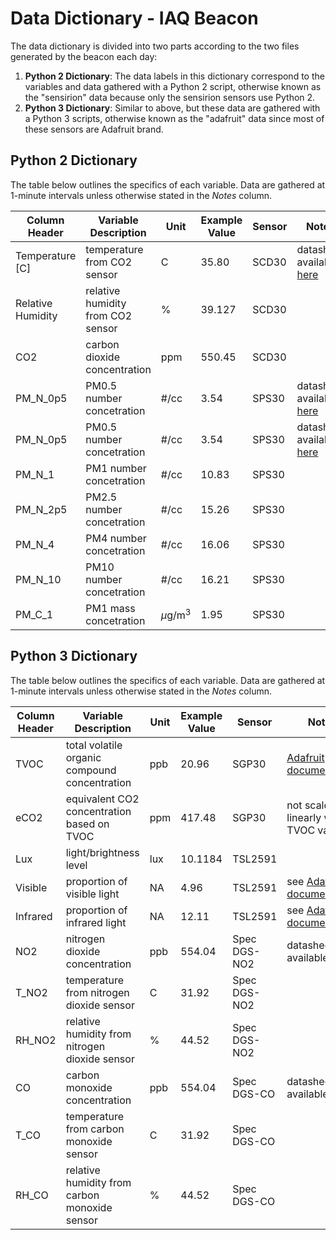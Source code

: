 # Data Dictionary - IAQ Beacon
The data dictionary is divided into two parts according to the two files generated by the beacon each day:
1. **Python 2 Dictionary**: The data labels in this dictionary correspond to the variables and data gathered with a Python 2 script, otherwise known as the "sensirion" data because only the sensirion sensors use Python 2.
2. **Python 3 Dictionary**: Similar to above, but these data are gathered with a Python 3 scripts, otherwise known as the "adafruit" data since most of these sensors are Adafruit brand. 

## Python 2 Dictionary
The table below outlines the specifics of each variable. Data are gathered at 1-minute intervals unless otherwise stated in the *Notes* column. 

| Column Header | Variable Description | Unit | Example Value | Sensor | Notes |
| --- | --- | --- | --- | --- | --- | 
| Temperature [C] | temperature from CO2 sensor | C | 35.80 | SCD30 | datasheet available [here](https://www.sensirion.com/en/environmental-sensors/carbon-dioxide-sensors/carbon-dioxide-sensors-co2/) |
| Relative Humidity | relative humidity from CO2 sensor | % | 39.127 | SCD30 | |
| CO2 | carbon dioxide concentration | ppm | 550.45 | SCD30 | | 
| PM_N_0p5 | PM0.5 number concetration | #/cc | 3.54 | SPS30 | datasheet available [here](https://www.sensirion.com/en/environmental-sensors/particulate-matter-sensors-pm25/) |
| PM_N_0p5 | PM0.5 number concetration | #/cc | 3.54 | SPS30 | datasheet available [here](https://www.sensirion.com/en/environmental-sensors/particulate-matter-sensors-pm25/) |
| PM_N_1 | PM1 number concetration | #/cc | 10.83 | SPS30 | |
| PM_N_2p5 | PM2.5 number concetration | #/cc | 15.26 | SPS30 | |
| PM_N_4 | PM4 number concetration | #/cc | 16.06 | SPS30 | |
| PM_N_10 | PM10 number concetration | #/cc | 16.21 | SPS30 | |
| PM_C_1 | PM1 mass concetration | $`\mu`$g/m$`^3`$ | 1.95 | SPS30 | |

## Python 3 Dictionary
The table below outlines the specifics of each variable. Data are gathered at 1-minute intervals unless otherwise stated in the *Notes* column. 

| Column Header | Variable Description | Unit | Example Value | Sensor | Notes |
| --- | --- | --- | --- | --- | --- |
| TVOC | total volatile organic compound concentration | ppb | 20.96 | SGP30 | [Adafruit documentation](https://www.adafruit.com/product/3709) |
| eCO2 | equivalent CO2 concentration based on TVOC | ppm | 417.48 | SGP30 | not scaled linearly with TVOC value|
| Lux | light/brightness level | lux | 10.1184 | TSL2591 | |
| Visible | proportion of visible light | NA | 4.96 | TSL2591 | see [Adafruit documentation](https://www.adafruit.com/product/1980) |
| Infrared | proportion of infrared light | NA | 12.11 | TSL2591 | see [Adafruit documentation](https://www.adafruit.com/product/1980) |
| NO2 | nitrogen dioxide concentration | ppb | 554.04 | Spec DGS-NO2 | datasheet available [here](https://www.spec-sensors.com/product/digital-gas-sensor-module-no2/) |
| T_NO2 | temperature from nitrogen dioxide sensor | C | 31.92 | Spec DGS-NO2 | |
| RH_NO2 | relative humidity from nitrogen dioxide sensor | % | 44.52 | Spec DGS-NO2 | |
| CO | carbon monoxide concentration | ppb | 554.04 | Spec DGS-CO | datasheet available [here](https://www.spec-sensors.com/product/digital-co-sensor/) |
| T_CO | temperature from carbon monoxide sensor | C | 31.92 | Spec DGS-CO | |
| RH_CO | relative humidity from carbon monoxide sensor | % | 44.52 | Spec DGS-CO | |
